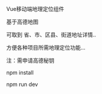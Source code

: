 Vue移动端地理定位组件

基于高德地图

可取到 省、市、区县、街道地址详情..

方便各种项目所需地理定位功能...

注：需申请高德秘钥
   
   npm install
   
   npm run dev
